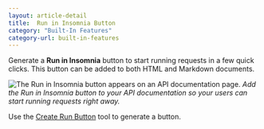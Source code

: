 ```yaml
---
layout: article-detail
title:  Run in Insomnia Button
category: "Built-In Features"
category-url: built-in-features
---
```


Generate a **Run in Insomnia** button to start running requests in a few quick clicks. This button can be added to both HTML and Markdown documents. 

![The Run in Insomnia button appears on an API documentation page.](/assets/images/konnect-api-button.png)
_Add the Run in Insomnia button to your API documentation so your users can start running requests right away._

Use the [Create Run Button](https://insomnia.rest/create-run-button) tool to generate a button.
